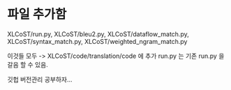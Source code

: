 # 파일 추가함

XLCoST/run.py,
XLCoST/bleu2.py,
XLCoST/dataflow_match.py,
XLCoST/syntax_match.py,
XLCoST/weighted_ngram_match.py


이것들 모두 -> XLCoST/code/translation/code 에 추가
run.py 는 기존 run.py 을 갈음 할 수 있음.


깃헙 버전관리 공부하자...
